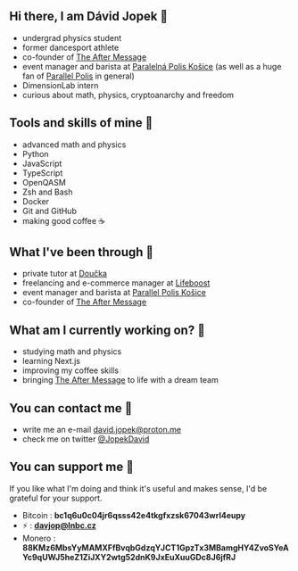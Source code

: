 ## Hi there, I am Dávid Jopek 👋
 - undergrad physics student
 - former dancesport athlete
 - co-founder of [The After Message](https://www.tams.wtf)
 - event manager and barista at [Paralelná Polis Košice](https://www.paralelnapoliskosice.sk/) (as well as a huge fan of [Parallel Polis](https://vojdivon.sk/) in general)
 - DimensionLab intern
 - curious about math, physics, cryptoanarchy and freedom

## Tools and skills of mine 🔨
 - advanced math and physics
 - Python
 - JavaScript
 - TypeScript
 - OpenQASM
 - Zsh and Bash
 - Docker
 - Git and GitHub
 - making good coffee ☕️

## What I've been through 💼
- private tutor at [Doučka](http://www.doucka.com/)
- freelancing and e-commerce manager at [Lifeboost](https://www.lifeboost.sk/)
- event manager and barista at [Parallel Polis Košice](https://www.paralelnapoliskosice.sk/)
- co-founder of [The After Message](https://www.tams.wtf)

## What am I currently working on? 🔬
 - studying math and physics
 - learning Next.js
 - improving my coffee skills
 - bringing [The After Message](https://www.tams.wtf) to life with a dream team

## You can contact me 📱
 - write me an e-mail david.jopek@proton.me
 - check me on twitter [@JopekDavid](https://twitter.com/JopekDavid)

## You can support me 💸
If you like what I'm doing and think it's useful and makes sense, I'd be grateful for your support.
  - Bitcoin : <strong> bc1q6u0c04jr6qsss42e4tkgfxzsk67043wrl4eupy </strong>
  - ⚡ : <strong> davjop@lnbc.cz </strong>
  - Monero : <strong> 88KMz6MbsYyMAMXFfBvqbGdzqYJCT1GpzTx3MBamgHY4ZvoSYeAYc9qUWJ5heZ1ZiJXY2wtg52dnK9JxEuXuuGDc8J6jfRJ </strong>

<!--
**DJopek/DJopek** is a ✨ _special_ ✨ repository because its `README.md` (this file) appears on your GitHub profile.

Here are some ideas to get you started:

- 🔭 I’m currently working on ...
- 🌱 I’m currently learning ...
- 👯 I’m looking to collaborate on ...
- 🤔 I’m looking for help with ...
- 💬 Ask me about ...
- 📫 How to reach me: ...
- 😄 Pronouns: ...
- ⚡ Fun fact: ...
-->
